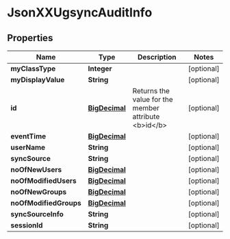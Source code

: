 
# JsonXXUgsyncAuditInfo

## Properties
Name | Type | Description | Notes
------------ | ------------- | ------------- | -------------
**myClassType** | **Integer** |  |  [optional]
**myDisplayValue** | **String** |  |  [optional]
**id** | [**BigDecimal**](BigDecimal.md) | Returns the value for the member attribute &lt;b&gt;id&lt;/b&gt; |  [optional]
**eventTime** | [**BigDecimal**](BigDecimal.md) |  |  [optional]
**userName** | **String** |  |  [optional]
**syncSource** | **String** |  |  [optional]
**noOfNewUsers** | [**BigDecimal**](BigDecimal.md) |  |  [optional]
**noOfModifiedUsers** | [**BigDecimal**](BigDecimal.md) |  |  [optional]
**noOfNewGroups** | [**BigDecimal**](BigDecimal.md) |  |  [optional]
**noOfModifiedGroups** | [**BigDecimal**](BigDecimal.md) |  |  [optional]
**syncSourceInfo** | **String** |  |  [optional]
**sessionId** | **String** |  |  [optional]



